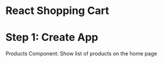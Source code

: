 # React Shopping Cart

# Step 1: Create App
Products Component:
Show list of products on the home page